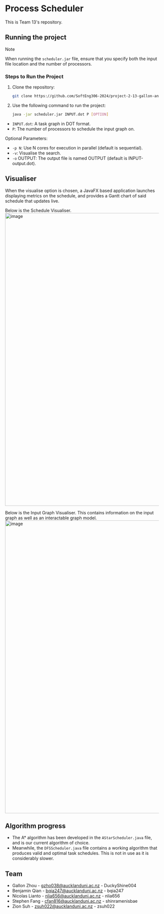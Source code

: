 # Process Scheduler

This is Team 13's repository.

## Running the project
> [!NOTE]
> When running the `scheduler.jar` file, ensure that you specify both the input file location and the number of processors.

### Steps to Run the Project
1. Clone the repository:
    ```sh
    git clone https://github.com/SoftEng306-2024/project-2-13-gallon-and-friends
    ```
2. Use the following command to run the project:
    ```sh
    java -jar scheduler.jar INPUT.dot P [OPTION]
   ```
- `INPUT.dot`: A task graph in DOT format.
- `P`: The number of processors to schedule the input graph on.

Optional Parameters:
- `-p N`: Use N cores for execution in parallel (default is sequential).
- `-v`: Visualise the search.
- `-o` OUTPUT: The output file is named OUTPUT (default is INPUT-output.dot).

## Visualiser
When the visualise option is chosen, a JavaFX based application launches displaying metrics on the schedule, and provides a Gantt chart of said schedule that updates live.

Below is the Schedule Visualiser.
<img width="959" alt="image" src="https://github.com/user-attachments/assets/9cdfcbb9-a8cb-4219-a756-e67903c6d410">

Below is the Input Graph Visualiser. This contains information on the input graph as well as an interactable graph model.
<img width="959" alt="image" src="https://github.com/user-attachments/assets/59f36662-8142-41dc-b2b2-d99d3ae522ac">


## Algorithm progress
- The A* algorithm has been developed in the `AStarScheduler.java` file, and is our current algorithm of choice.
- Meanwhile, the `DFSScheduler.java` file contains a working algorithm that produces valid and optimal task schedules. This is not in use as it is considerably slower.

## Team

* Gallon Zhou - gzho038@aucklanduni.ac.nz - DuckyShine004
* Benjamin Qian - bqia247@aucklanduni.ac.nz - bqia247
* Nicolas Lianto - nlia656@aucklanduni.ac.nz - nlia656
* Stephen Fang - cfan816@aucklanduni.ac.nz - shinramenisbae
* Zion Suh - zsuh022@aucklanduni.ac.nz - zsuh022

